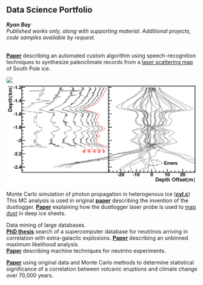 ## Data Science Portfolio

**_Ryan Bay_**<br>
*Published works only, along with supporting material. Additional projects, code samples available by request.*<br><br>

[**Paper**](https://github.com/ry4nb4y/DS-portfolio/blob/master/2009JD013741.pdf) describing an automated custom algorithm using speech-recognition techniques to synthesize paleoclimate records from a [laser scattering map](http://icecube.berkeley.edu/~bay/dustmap/) of South Pole ice.<br>

<img src="https://github.com/ry4nb4y/DS-portfolio/blob/master/movie.gif" width="50">![](https://github.com/ry4nb4y/DS-portfolio/blob/master/warp.png)

Monte Carlo simulation of photon propagation in heterogenous ice ([**cyl.c**](https://github.com/ry4nb4y/DS-portfolio/blob/master/cyl.c)) This MC analysis is used in original [**paper**](https://github.com/ry4nb4y/DS-portfolio/blob/master/GRL2001.pdf) describing the invention of the dustlogger.  [**Paper**](https://github.com/ry4nb4y/DS-portfolio/blob/master/t13J068.pdf) explaining how the dustlogger laser probe is used to [map dust](http://icecube.berkeley.edu/~bay/dustmap/) in deep ice sheets.  

Data mining of large databases.<br>
[**PhD thesis**](https://github.com/ry4nb4y/DS-portfolio/blob/master/bay_thesis.pdf) search of a supercomputer database for neutrinos arriving in correlation with extra-galactic explosions.  [**Paper**](https://arxiv.org/abs/1412.6510) describing an unbinned maximum likelihood analysis.<br>
[**Paper**](https://arxiv.org/abs/1803.05390) describing machine techniques for neutrino experiments.

[**Paper**](https://github.com/ry4nb4y/DS-portfolio/blob/master/2009JD013741.pdf) using original data and Monte Carlo methods to determine statistical significance of a correlation between volcanic eruptions and climate change over 70,000 years.
